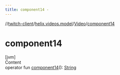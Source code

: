 ```yaml
---
title: component14 -
---
```

//[twitch-client](../../index.md)/[helix.videos.model](../index.md)/[Video](index.md)/[component14](component14.md)



# component14  
[jvm]  
Content  
operator fun [component14](component14.md)(): [String](https://kotlinlang.org/api/latest/jvm/stdlib/kotlin/-string/index.html)  



